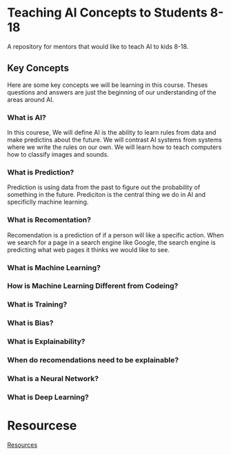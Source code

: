 # Teaching AI Concepts to Students 8-18
A repository for mentors that would like to teach AI to kids 8-18.

## Key Concepts
Here are some key concepts we will be learning in this course.  Theses
questions and answers are just the beginning of our understanding of the
areas around AI.

### What is AI?
In this courese, We will define AI is the ability to learn rules from data and make predictins about the future.  We will contrast AI systems from
systems where we write the rules on our own.  We will learn how to
teach computers how to classify images and sounds.

### What is Prediction?
Prediction is using data from the past to figure out the probability of something in the future.  Prediciton is the central thing we do in AI and specificlly machine learning.

### What is Recomentation?
Recomendation is a prediction of if a person will like a specific action.  When we
search for a page in a search engine like Google, the search engine is predicting what web pages it thinks we would like to see.

### What is Machine Learning?

### How is Machine Learning Different from Codeing?

### What is Training?

### What is Bias?

### What is Explainability?

### When do recomendations need to be explainable?

### What is a Neural Network?

### What is Deep Learning?

# Resourcese
[Resources](resources.md)
